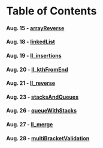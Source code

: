 # Table of Contents

#### Aug. 15 - [arrayReverse](arrayReverse)
#### Aug. 18 - [linkedList](linkedList)
#### Aug. 19 - [ll_insertions](linkedListInserts)
#### Aug. 20 - [ll_kthFromEnd](ll_kthFromEnd)
#### Aug. 21 - [ll_reverse](ll_reverse)
#### Aug. 23 - [stacksAndQueues](stacksAndQueues)
#### Aug. 26 - [queueWithStacks](queueWithStacks)
#### Aug. 27 - [ll_merge](ll_merge)
#### Aug. 28 - [multiBracketValidation](multiBracketValidation)
